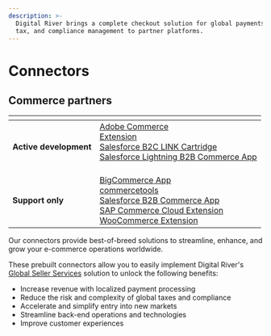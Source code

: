 ```yaml
---
description: >-
  Digital River brings a complete checkout solution for global payments, fraud,
  tax, and compliance management to partner platforms.
---
```


# Connectors

## Commerce partners

<table data-view="cards"><thead><tr><th></th><th></th></tr></thead><tbody><tr><td><strong>Active development</strong></td><td><a href="https://docs.digitalriver.com/magento">Adobe Commerce <br>Extension</a><br><a href="https://docs.digitalriver.com/salesforce-b2c/v/salesforce-b2c-link-cartridge">Salesforce B2C LINK Cartridge</a><br><a href="https://docs.digitalriver.com/salesforce-lightning/v/master">Salesforce Lightning B2B Commerce App</a><br><br></td></tr><tr><td><strong>Support only</strong></td><td><a href="https://app.gitbook.com/o/-LqC_Nsz4Z-JxICCsFw3/s/-MYQsO02eKz9DuHs39Wm-887967055/">BigCommerce App</a><br><a href="https://app.gitbook.com/o/-LqC_Nsz4Z-JxICCsFw3/s/yBSO2sVn9zEM4eTT5MRI/">commercetools</a><br><a href="https://docs.digitalriver.com/salesforce-b2b">Salesforce B2B Commerce App</a><br><a href="https://docs.digitalriver.com/sap">SAP Commerce Cloud Extension</a><br><a href="https://app.gitbook.com/o/-LqC_Nsz4Z-JxICCsFw3/s/-MYBLJ55uxN93mFkHb7q-887967055/">WooCommerce Extension</a></td></tr></tbody></table>

Our connectors provide best-of-breed solutions to streamline, enhance, and grow your e-commerce operations worldwide.

These prebuilt connectors allow you to easily implement Digital River's [Global Seller Services](https://www.digitalriver.com/global-seller-services/) solution to unlock the following benefits:

* Increase revenue with localized payment processing&#x20;
* Reduce the risk and complexity of global taxes and compliance&#x20;
* Accelerate and simplify entry into new markets&#x20;
* Streamline back-end operations and technologies&#x20;
* Improve customer experiences
